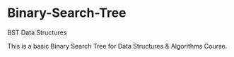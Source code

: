 # Binary-Search-Tree
BST Data Structures

This is a basic Binary Search Tree for Data Structures & Algorithms Course.
